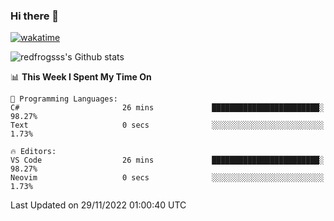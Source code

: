 ### Hi there 👋

[![wakatime](https://wakatime.com/badge/user/2cbd8003-b8b8-4565-92d7-ad9c23ff1846.svg)](https://wakatime.com/@2cbd8003-b8b8-4565-92d7-ad9c23ff1846)

<img src="https://github-readme-stats.vercel.app/api?username=redfrogsss&show_icons=true" alt="redfrogsss's Github stats"></img>

<!--START_SECTION:waka-->
📊 **This Week I Spent My Time On** 

```text
💬 Programming Languages: 
C#                       26 mins             ████████████████████████░   98.27% 
Text                     0 secs              ░░░░░░░░░░░░░░░░░░░░░░░░░   1.73%

🔥 Editors: 
VS Code                  26 mins             ████████████████████████░   98.27% 
Neovim                   0 secs              ░░░░░░░░░░░░░░░░░░░░░░░░░   1.73%

```


 Last Updated on 29/11/2022 01:00:40 UTC
<!--END_SECTION:waka-->
